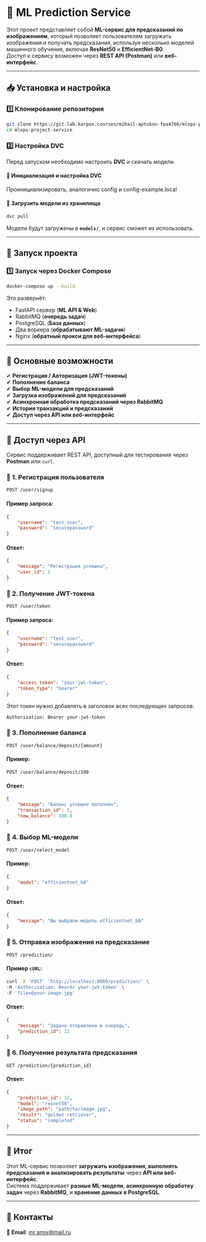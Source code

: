 # 🦾 ML Prediction Service

Этот проект представляет собой **ML-сервис для предсказаний по изображениям**, который позволяет пользователям загружать изображения и получать предсказания, используя несколько моделей машинного обучения, включая **ResNet50** и **EfficientNet-B0**.  
Доступ к сервису возможен через **REST API (Postman)** или **веб-интерфейс**.

---

## 📥 Установка и настройка

### 1️⃣ **Клонирование репозитория**
```bash
git clone https://git.lab.karpov.courses/mihail-aptukov-fpa4766/mlops-project-service.git
cd mlops-project-service
```

### 2️⃣ **Настройка DVC**
Перед запуском необходимо настроить **DVC** и скачать модели.

#### 🔹 **Инициализация и настройка DVC**
Проинициализировать, аналогично config и config-example.local

#### 🔹 **Загрузить модели из хранилища**
```bash
dvc pull
```
Модели будут загружены в **`models/`**, и сервис сможет их использовать.

---

## 🚀 Запуск проекта

### **1️⃣ Запуск через Docker Compose**
```bash
docker-compose up --build
```
Это развернёт:
- FastAPI сервер (**ML API & Web**)
- RabbitMQ (**очередь задач**)
- PostgreSQL (**База данных**)
- Два воркера (**обрабатывают ML-задачи**)
- Nginx (**обратный прокси для веб-интерфейса**)

---

## 🎯 Основные возможности

✔ **Регистрация / Авторизация (JWT-токены)**  
✔ **Пополнение баланса**  
✔ **Выбор ML-модели для предсказаний**  
✔ **Загрузка изображений для предсказаний**  
✔ **Асинхронная обработка предсказаний через RabbitMQ**  
✔ **История транзакций и предсказаний**  
✔ **Доступ через API или веб-интерфейс**  

---

## 🔗 Доступ через API

Сервис поддерживает REST API, доступный для тестирования через **Postman** или `curl`.

### 📌 **1. Регистрация пользователя**
```http
POST /user/signup
```
#### Пример запроса:
```json
{
    "username": "test_user",
    "password": "securepassword"
}
```
#### Ответ:
```json
{
    "message": "Регистрация успешна",
    "user_id": 1
}
```

### 📌 **2. Получение JWT-токена**
```http
POST /user/token
```
#### Пример запроса:
```json
{
    "username": "test_user",
    "password": "securepassword"
}
```
#### Ответ:
```json
{
    "access_token": "your-jwt-token",
    "token_type": "bearer"
}
```
Этот токен нужно добавлять в заголовок всех последующих запросов:
```bash
Authorization: Bearer your-jwt-token
```

### 📌 **3. Пополнение баланса**
```http
POST /user/balance/deposit/{amount}
```
#### Пример:
```http
POST /user/balance/deposit/100
```
#### Ответ:
```json
{
    "message": "Баланс успешно пополнен",
    "transaction_id": 5,
    "new_balance": 100.0
}
```

### 📌 **4. Выбор ML-модели**
```http
POST /user/select_model
```
#### Пример:
```json
{
    "model": "efficientnet_b0"
}
```
#### Ответ:
```json
{
    "message": "Вы выбрали модель efficientnet_b0"
}
```

### 📌 **5. Отправка изображения на предсказание**
```http
POST /prediction/
```
#### Пример `cURL`:
```bash
curl -X 'POST' 'http://localhost:8080/prediction/' \
-H 'Authorization: Bearer your-jwt-token' \
-F 'file=@your-image.jpg'
```
#### Ответ:
```json
{
    "message": "Задача отправлена в очередь",
    "prediction_id": 12
}
```

### 📌 **6. Получение результата предсказания**
```http
GET /prediction/{prediction_id}
```
#### Ответ:
```json
{
    "prediction_id": 12,
    "model": "resnet50",
    "image_path": "path/to/image.jpg",
    "result": "golden retriever",
    "status": "completed"
}
```

---

## 📌 Итог
Этот ML-сервис позволяет **загружать изображения, выполнять предсказания и анализировать результаты** через **API или веб-интерфейс**.  
Система поддерживает **разные ML-модели**, **асинхронную обработку задач** через **RabbitMQ**, и **хранение данных в PostgreSQL**.

---

## 📩 Контакты
📧 **Email**: mr.amix@mail.ru
